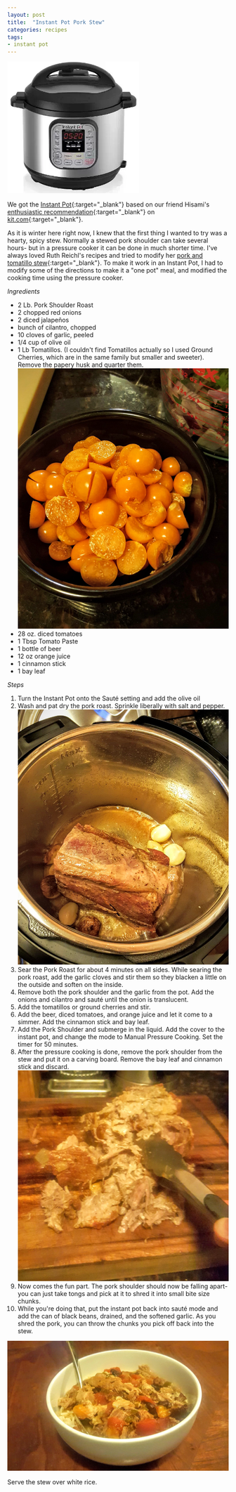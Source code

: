 ```yaml
---
layout: post
title:  "Instant Pot Pork Stew"
categories: recipes
tags:
- instant pot
---
```

![Instant Pot](/images/instantpot.jpg)

We got the [Instant Pot](http://www.amazon.com/gp/product/B00FLYWNYQ/ref=as_li_tl?ie=UTF8&camp=1789&creative=9325&creativeASIN=B00FLYWNYQ&linkCode=as2&tag=blogmofo-20&linkId=ECBF2AHBV6YTY6CB){:target="_blank"} based on our friend Hisami's [enthusiastic recommendation](http://kit.com/MrsBabySunshine/loved-items/5939-instant-pot-ip-duo60){:target="_blank"} on [kit.com](http://kit.com){:target="_blank"}.

As it is winter here right now, I knew that the first thing I wanted to try was a hearty, spicy stew.  Normally a stewed pork shoulder can take several hours- but in a pressure cooker it can be done in much shorter time.  I've always loved Ruth Reichl's recipes and tried to modify her [pork and tomatillo stew](http://ruthreichl.com/2012/02/my-favorite-pork-stew.html/){:target="_blank"}.  To make it work in an Instant Pot, I had to modify some of the directions to make it a "one pot" meal, and modified the cooking time using the pressure cooker.

*Ingredients*

* 2 Lb. Pork Shoulder Roast
* 2 chopped red onions
* 2 diced jalapeños
* bunch of cilantro, chopped
* 10 cloves of garlic, peeled
* 1/4 cup of olive oil
* 1 Lb Tomatillos.  (I couldn't find Tomatillos actually so I used Ground Cherries, which are in the same family but smaller and sweeter).  Remove the papery husk and quarter them. 
![ground cherries](/images/groundcherries.jpg)
* 28 oz. diced tomatoes
* 1 Tbsp Tomato Paste
* 1 bottle of beer
* 12 oz orange juice
* 1 cinnamon stick
* 1 bay leaf

*Steps*

1. Turn the Instant Pot onto the Sauté setting and add the olive oil
2. Wash and pat dry the pork roast.  Sprinkle liberally with salt and pepper.  
![sear](/images/sear_pork_shoulder.jpg)
3. Sear the Pork Roast for about 4 minutes on all sides.  While searing the pork roast, add the garlic cloves and stir them so they blacken a little on the outside and soften on the inside. 
4. Remove both the pork shoulder and the garlic from the pot.  Add the onions and cilantro and sauté until the onion is translucent.
5. Add the tomatillos or ground cherries and stir.
6. Add the beer, diced tomatoes, and orange juice and let it come to a simmer.  Add the cinnamon stick and bay leaf.
7. Add the Pork Shoulder and submerge in the liquid.  Add the cover to the instant pot, and change the mode to Manual Pressure Cooking.  Set the timer for 50 minutes.
8. After the pressure cooking is done, remove the pork shoulder from the stew and put it on a carving board.  Remove the bay leaf and cinnamon stick and discard.
![shred](/images/shred_pork.jpg)
9. Now comes the fun part.  The pork shoulder should now be falling apart- you can just take tongs and pick at it to shred it into small bite size chunks. 
10. While you're doing that, put the instant pot back into sauté mode and add the can of black beans, drained, and the softened garlic. As you shred the pork, you can throw the chunks you pick off back into the stew.

![Serve](/images/finished_product.jpg)

Serve the stew over white rice.